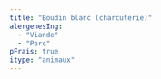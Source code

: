 ```yaml
---
title: "Boudin blanc (charcuterie)"
alergenesIng:
  - "Viande"
  - "Porc"
pFrais: true
itype: "animaux"
---
```

